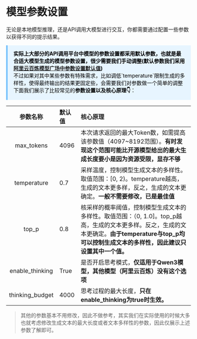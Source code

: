 # 模型参数设置

无论是本地模型推理，还是API调用大模型进行交互，你都需要通过配置一些参数以获得不同的提示结果。

<div style="background:#e7f5ff;color:#000;padding:12px 16px;border-left:4px solid #74c0fc;">
<strong>实际上大部分的API调用平台中模型的参数设置都采用默认参数，也就是最合适大模型生成的模型参数设置，很少需要我们手动调整(默认参数我们采用<a href="https://bailian.console.aliyun.com/?spm=5176.12818093_47.resourceCenter.1.223c2cc96V9eQn&tab=api#/api/?type=model&url=2712576" target="_blank" rel="noopener">阿里云百炼模型广场中参数设置默认值</a>)</strong><br/>不过如果对其中某些参数有特殊需求，比如调低`temperature`限制生成的多样性，使得最终输出的结果更固定些，会需要我们对参数做一个简单的调整</br>下面我们展示了比较常见的<strong>参数设置以及核心原理👇</strong>：

</div>

| 参数名称 | 默认值 | 核心原理 |
|:---:|:---|:---|
| max_tokens | 4096 | 本次请求返回的最大Token数，如需提高该参数值（4097~8192范围）。**有时发现这个范围可能比开源模型给出的最大生成长度要小是因为资源受限，显存不够** |
| temperature | 0.7 | 采样温度，控制模型生成文本的多样性。取值范围：[0, 2)。temperature越高，生成的文本更多样，反之，生成的文本更确定。**一般不需要修改，已是最佳值** |
| top_p | 0.8 | 核采样的概率阈值，控制模型生成文本的多样性。取值范围：（0, 1.0]。top_p越高，生成的文本更多样。反之，生成的文本更确定。**由于temperature与top_p均可以控制生成文本的多样性，因此建议只设置其中一个值。** |
| enable_thinking | True | 是否开启思考模式，**仅适用于Qwen3模型，其他模型（阿里云百炼）没有这个选项** |
| thinking_budget | 4000 | 思考过程的最大长度，**只在enable_thinking为true时生效。** |



> 其他的参数基本不用修改，因此不做参考，其实我们在实际使用的时候大多也就考虑修改生成文本的最大长度或者文本多样性的参数，因此仅展示上述参数了解即可。